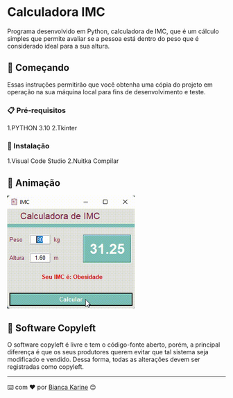 # Calculadora IMC

Programa desenvolvido em Python, calculadora de IMC, que é um cálculo simples que permite avaliar se a pessoa está dentro do peso que é considerado ideal para a sua altura.

## 🚀 Começando

Essas instruções permitirão que você obtenha uma cópia do projeto em operação na sua máquina local para fins de desenvolvimento e teste.

### 📋 Pré-requisitos

1.PYTHON 3.10
2.Tkinter


### 🔧 Instalação

1.Visual Code Studio
2.Nuitka Compilar

## 📌 Animação
<img src="./Gif.gif">

## 📄 Software Copyleft 

O software copyleft é livre e tem o código-fonte aberto, porém, a principal diferença é que os seus produtores querem evitar que tal sistema seja modificado e vendido. Dessa forma, todas as alterações devem ser registradas como copyleft.

---
⌨️ com ❤️ por [Bianca Karine](https://github.com/Biakgs) 😊
